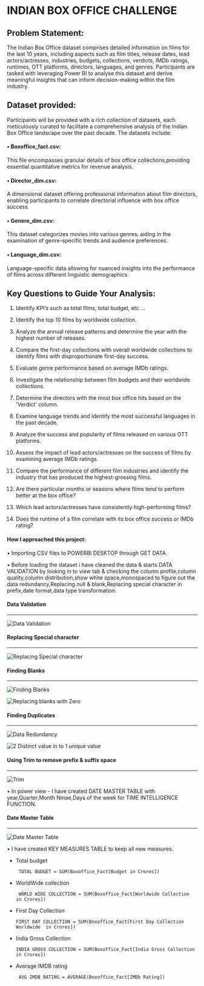 # INDIAN BOX OFFICE CHALLENGE


## Problem Statement: 
The Indian Box Office dataset comprises detailed information on films for the last 10 years, including aspects such as film titles, release dates, lead
actors/actresses, industries, budgets, collections, verdicts, IMDb ratings, runtimes, OTT platforms, directors, languages, and genres. Participants are tasked with leveraging Power BI to analyse this dataset and derive meaningful insights that can inform decision-making within
the film industry.

## Dataset provided: 
Participants will be provided with a rich collection of datasets, each meticulously curated to facilitate a comprehensive analysis of the Indian Box Office landscape over the past decade. The datasets include:

#### • Boxoffice_fact.csv: 

This file encompasses granular details of box office collections,providing essential quantitative metrics for revenue analysis.
#### • Director_dim.csv: 
A dimensional dataset offering professional information about film directors, enabling participants to correlate directorial influence with box office success.
#### • Genere_dim.csv:
 This dataset categorizes movies into various genres, aiding in the examination of genre-specific trends and audience preferences.
#### • Language_dim.csv: 
Language-specific data allowing for nuanced insights into the performance of films across different linguistic demographics.

## Key Questions to Guide Your Analysis:
1) Identify KPI’s such as total films, total budget, etc. ..
2) Identify the top 10 films by worldwide collection.
3) Analyze the annual release patterns and determine the year with the highest number of releases.
4) Compare the first-day collections with overall worldwide collections to identify films with
disproportionate first-day success.

5) Evaluate genre performance based on average IMDb ratings.
6) Investigate the relationship between film budgets and their worldwide collections.
7) Determine the directors with the most box office hits based on the 'Verdict' column.
8) Examine language trends and identify the most successful languages in the past decade.
9) Analyze the success and popularity of films released on various OTT platforms.
10) Assess the impact of lead actors/actresses on the success of films by examining average IMDb ratings.
11) Compare the performance of different film industries and identify the industry that has produced the highest-grossing films.
12) Are there particular months or seasons where films tend to perform better at the box office?
13) Which lead actors/actresses have consistently high-performing films?
14) Does the runtime of a film correlate with its box office success or IMDb rating?

#### How I approached this project:

 • Importing CSV files to POWERBI DESKTOP through GET  DATA.

 • Before loading the dataset i have cleaned the data & starts DATA VALIDATION by looking in to view tab & checking the column profile,column quality,column distribution,show white space,monospaced to figure out the data redundancy,Replacing null & blank,Replacing special character in prefix,date format,data type transformation.
  
  #### Data Validation
   ----------------------------------------------------
  
  ![Data Validation](https://github.com/kalaishann/power-query-data-cleaning/blob/b97d28aca71a26afdf083d010238c0bc17e80516/Data%20Validation.png)

 #### Replacing Special character
  -----------------------------------------------------
 ![Replacing Special character](https://github.com/kalaishann/power-query-data-cleaning/blob/b9c4abb5a7633c4743bc262d8bbb2aa5d8fa0a1b/Replacing%20Values.png)

 #### Finding Blanks
 -----------------------------------------------------
 ![Finding Blanks](https://github.com/kalaishann/power-query-data-cleaning/blob/b9c4abb5a7633c4743bc262d8bbb2aa5d8fa0a1b/Replacing%20Blanks.png)

 ![Replacing blanks with Zero](https://github.com/kalaishann/power-query-data-cleaning/blob/b9c4abb5a7633c4743bc262d8bbb2aa5d8fa0a1b/Replacing%20blank%20with%20zero.png)

 #### Finding Duplicates 
 ------------------------------------------------------
  ![Data Redundancy](https://github.com/kalaishann/power-query-data-cleaning/blob/b9c4abb5a7633c4743bc262d8bbb2aa5d8fa0a1b/Removing%20White%20Space.png)

 ![2 Distinct value in to 1 unique value](https://github.com/kalaishann/power-query-data-cleaning/blob/b9c4abb5a7633c4743bc262d8bbb2aa5d8fa0a1b/2%20Distinct%20value%20in%20to%201%20unique%20value.png)

#### Using Trim to remove prefix & suffix space   
-------------------------------------------------------
  ![Trim](https://github.com/kalaishann/power-query-data-cleaning/blob/b9c4abb5a7633c4743bc262d8bbb2aa5d8fa0a1b/Using%20Trim%20to%20remove%20space%20in%20prefix%20and%20suffix.png)
 
 • In power view - I have created DATE MASTER TABLE with year,Quarter,Month Nmae,Days of the week for TIME INTELLIGENCE FUNCTION.

 #### Date Master Table
---------------------------------------------------

  ![ Date Master Table](https://github.com/kalaishann/power-query-data-cleaning/blob/333efd012bb9a03ec3c244ae52a9826962061e3c/Date%20Master%20Table.png)

• I have created KEY MEASURES TABLE to keep all new measures.
 - Total budget

        TOTAL BUDGET = SUM(Boxoffice_Fact[Budget in Crores])

 - WorldWide collection

        WORLD WIDE COLLECTION = SUM(Boxoffice_Fact[Worldwide Collection  in Crores])

 - First Day Collection
 
       FIRST DAY COLLECTION = SUM(Boxoffice_Fact[First Day Collection Worldwide  in Crores]) 

 - India Gross Collection
 
       INDIA GROSS COLLECTION = SUM(Boxoffice_Fact[India Gross Collection in Crores]) 

 - Average IMDB rating

        AVG IMDB RATING = AVERAGE(Boxoffice_Fact[IMDb Rating])

